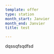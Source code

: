 ```yaml
---
template: offer
type: station
month_start: Janvier
month_end: Janvier
title: test

---
```

dqssqfsqdfsd